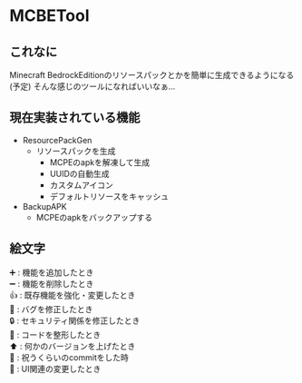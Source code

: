 # MCBETool
## これなに
Minecraft BedrockEditionのリソースパックとかを簡単に生成できるようになる(予定)
そんな感じのツールになればいいなぁ...
## 現在実装されている機能
- ResourcePackGen
  - リソースパックを生成
    - MCPEのapkを解凍して生成
    - UUIDの自動生成
    - カスタムアイコン
    - デフォルトリソースをキャッシュ
- BackupAPK
  - MCPEのapkをバックアップする
## 絵文字
➕ : 機能を追加したとき  
➖ : 機能を削除したとき  
👍 : 既存機能を強化・変更したとき  
🐛 : バグを修正したとき  
🔒 : セキュリティ関係を修正したとき  
🎨 : コードを整形したとき  
⬆ : 何かのバージョンを上げたとき  
🎉 : 祝うくらいのcommitをした時  
👔 : UI関連の変更したとき  